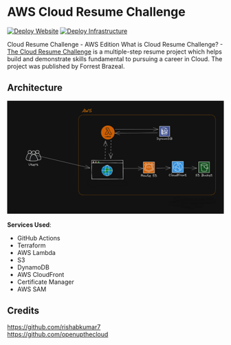 # AWS Cloud Resume Challenge
[![Deploy Website](https://github.com/includeSimon/cloud-resume-challenge/actions/workflows/deploy.yml/badge.svg)](https://github.com/includeSimon/cloud-resume-challenge/actions/workflows/deploy.yml)
[![Deploy Infrastructure](https://github.com/includeSimon/cloud-resume-challenge/actions/workflows/terraform.yml/badge.svg)](https://github.com/includeSimon/cloud-resume-challenge/actions/workflows/terraform.yml)

Cloud Resume Challenge - AWS Edition
What is Cloud Resume Challenge? - [The Cloud Resume Challenge](https://cloudresumechallenge.dev/) is a multiple-step resume project which helps build and demonstrate skills fundamental to pursuing a career in Cloud. The project was published by Forrest Brazeal.

## Architecture

![Architecture Diagram](/img/AWS-Architecture-Cloud-resume-challenge.png)

**Services Used**:

- GitHub Actions
- Terraform
- AWS Lambda
- S3
- DynamoDB
- AWS CloudFront
- Certificate Manager
- AWS SAM

## Credits
https://github.com/rishabkumar7  
https://github.com/openupthecloud

